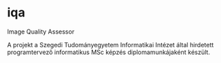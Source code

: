 # iqa
Image Quality Assessor

A projekt a Szegedi Tudományegyetem Informatikai Intézet által hirdetett programtervező informatikus MSc képzés diplomamunkájaként készült.
